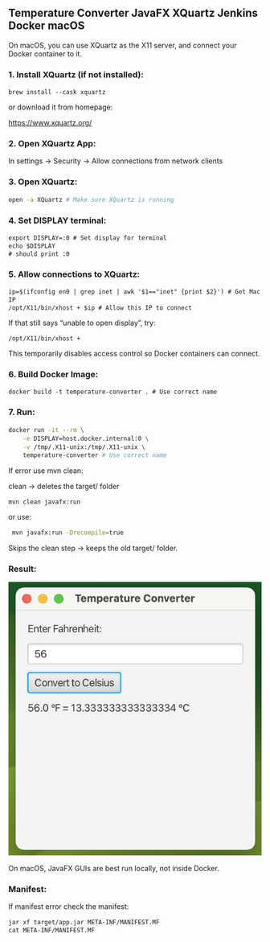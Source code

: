 ## Temperature Converter JavaFX XQuartz Jenkins Docker macOS

On macOS, you can use XQuartz as the X11 server, and connect your Docker container to it.

### 1. Install XQuartz (if not installed):
```shell
brew install --cask xquartz
```

or download it from homepage:

https://www.xquartz.org/

### 2. Open XQuartz App:
In settings -> Security -> Allow connections from network clients

### 3. Open XQuartz:
```sh
open -a XQuartz # Make sure XQuartz is running
```

### 4. Set DISPLAY terminal:
```shell
export DISPLAY=:0 # Set display for terminal
echo $DISPLAY
# should print :0
```

### 5. Allow connections to XQuartz:
```shell
ip=$(ifconfig en0 | grep inet | awk '$1=="inet" {print $2}') # Get Mac IP
/opt/X11/bin/xhost + $ip # Allow this IP to connect
```

If that still says “unable to open display”, try:
```shell
/opt/X11/bin/xhost +
```
This temporarily disables access control so Docker containers can connect.

### 6. Build Docker Image:
```shell
docker build -t temperature-converter . # Use correct name
```

### 7. Run:
```sh
docker run -it --rm \
    -e DISPLAY=host.docker.internal:0 \
    -v /tmp/.X11-unix:/tmp/.X11-unix \
    temperature-converter # Use correct name
```

If error use mvn clean:

clean → deletes the target/ folder

```shell
mvn clean javafx:run
```

or use:

```sh
 mvn javafx:run -Drecompile=true
```
Skips the clean step → keeps the old target/ folder.

### Result: 
![Temperature-Converter.png](Temperature-Converter.png)

On macOS, JavaFX GUIs are best run locally, not inside Docker.

### Manifest:
If manifest error check the manifest:
```shell
jar xf target/app.jar META-INF/MANIFEST.MF
cat META-INF/MANIFEST.MF
```
